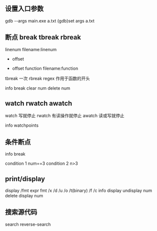 ## 设置入口参数
gdb --args main.exe a.txt
(gdb)set args a.txt

## 断点 break tbreak rbreak
linenum
filename:linenum
+ offset
- offset
function
filename:function

tbreak 一次
rbreak regex 作用于函数的开头

info break
clear num
delete num


## watch rwatch awatch
watch  写就停止
rwatch 有读操作就停止
awatch 读或写就停止

info watchpoints

## 条件断点
info break

condition 1 num==3
condition 2 n>3


## print/display

display /fmt expr
fmt /x /d /u /o /t(binary) /f /c
info display
undisplay num
delete display num

## 搜索源代码
search <regexp>
reverse-search <regex>


